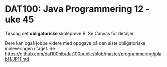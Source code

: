 # DAT100: Java Programmering 12 - uke 45

Tirsdag det **obligatoriske** skoleprøve B. Se Canvas for detaljer.

Dere kan også jobbe videre med oppgave på den siste obligatoriske innleveringen i faget. Se https://github.com/dat100hib/dat100public/blob/master/programmering/jplab11/JP11.md

